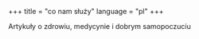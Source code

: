+++
title = "co nam służy"
language = "pl"
+++

Artykuły o zdrowiu, medycynie i dobrym samopoczuciu
